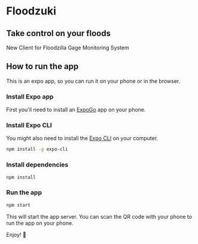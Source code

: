 # Floodzuki
## Take control on your floods

New Client for Floodzilla Gage Monitoring System

## How to run the app

This is an expo app, so you can run it on your phone or in the browser.

### Install Expo app

First you'll need to install an [ExpoGo](https://expo.dev/client) app on your phone.

### Install Expo CLI

You might also need to install the [Expo CLI](https://docs.expo.dev/workflow/expo-cli/) on your computer.

```bash
npm install -g expo-cli
```

### Install dependencies

```bash
npm install
```

### Run the app

```bash
npm start
```

This will start the app server. You can scan the QR code with your phone to run the app on your phone.

Enjoy! 🥳
